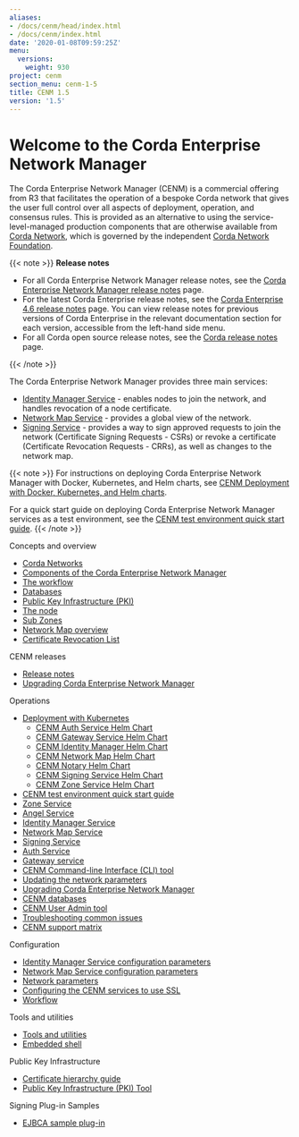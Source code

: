 ```yaml
---
aliases:
- /docs/cenm/head/index.html
- /docs/cenm/index.html
date: '2020-01-08T09:59:25Z'
menu:
  versions:
    weight: 930
project: cenm
section_menu: cenm-1-5
title: CENM 1.5
version: '1.5'
---
```



# Welcome to the Corda Enterprise Network Manager

The Corda Enterprise Network Manager (CENM) is a commercial offering from R3 that facilitates the operation of a bespoke
Corda network that gives the user full control over all aspects of deployment, operation, and consensus rules.
This is provided as an alternative to using the service-level-managed production components
that are otherwise available from [Corda Network](https://corda.network), which is governed by the independent
[Corda Network Foundation](https://corda.network/).

{{< note >}}
**Release notes**

* For all Corda Enterprise Network Manager release notes, see the [Corda Enterprise Network Manager release notes](release-notes.md) page.
* For the latest Corda Enterprise release notes, see the [Corda Enterprise 4.6 release notes](../../corda-enterprise/4.7/release-notes-enterprise.md) page. You can view release notes for previous versions of Corda Enterprise in the relevant documentation section for each version, accessible from the left-hand side menu.
* For all Corda open source release notes, see the [Corda release notes](../../corda-os/4.7/release-notes.md) page.

{{< /note >}}

The Corda Enterprise Network Manager provides three main services:

* [Identity Manager Service](identity-manager.md) - enables nodes to join the network, and handles revocation of a node certificate.
* [Network Map Service](network-map.md) - provides a global view of the network.
* [Signing Service](signing-service.md) - provides a way to sign approved requests to join the network (Certificate Signing Requests - CSRs) or revoke a certificate (Certificate Revocation Requests - CRRs), as well as changes to the network map.

{{< note >}}
For instructions on deploying Corda Enterprise Network Manager with Docker, Kubernetes, and Helm charts, see [CENM Deployment with Docker, Kubernetes, and Helm charts](deployment-kubernetes.md).

For a quick start guide on deploying Corda Enterprise Network Manager services as a test environment, see the [CENM test environment quick start guide](quick-start.md).
{{< /note >}}

Concepts and overview

* [Corda Networks](corda-networks.md)
* [Components of the Corda Enterprise Network Manager](enm-components.md)
* [The workflow](enm-components.md#the-workflow)
* [Databases](enm-components.md#databases)
* [Public Key Infrastructure (PKI)](enm-components.md#public-key-infrastructure-pki)
* [The node](enm-components.md#the-node)
* [Sub Zones](sub-zones.md)
* [Network Map overview](network-map-overview.md)
* [Certificate Revocation List](certificate-revocation.md)

CENM releases

* [Release notes](release-notes.md)
* [Upgrading Corda Enterprise Network Manager](upgrade-notes.md)

Operations

* [Deployment with Kubernetes](deployment-kubernetes.md)
  * [CENM Auth Service Helm Chart](deployment-kubernetes-auth.md)
  * [CENM Gateway Service Helm Chart](deployment-kubernetes-gateway.md)
  * [CENM Identity Manager Helm Chart](deployment-kubernetes-idman.md)
  * [CENM Network Map Helm Chart](deployment-kubernetes-nmap.md)
  * [CENM Notary Helm Chart](deployment-kubernetes-notary.md)
  * [CENM Signing Service Helm Chart](deployment-kubernetes-signer.md)
  * [CENM Zone Service Helm Chart](deployment-kubernetes-zone.md)
* [CENM test environment quick start guide](quick-start.md)
* [Zone Service](zone-service.md)
* [Angel Service](angel-service.md)
* [Identity Manager Service](identity-manager.md)
* [Network Map Service](network-map.md)
* [Signing Service](signing-service.md)
* [Auth Service](auth-service.md)
* [Gateway service](gateway-service.md)
* [CENM Command-line Interface (CLI) tool](cenm-cli-tool.md)
* [Updating the network parameters](updating-network-parameters.md)
* [Upgrading Corda Enterprise Network Manager](upgrade-notes.md)
* [CENM databases](database-set-up.md)
* [CENM User Admin tool](user-admin.md)
* [Troubleshooting common issues](troubleshooting-common-issues.md)
* [CENM support matrix](cenm-support-matrix.md)

Configuration

* [Identity Manager Service configuration parameters](config-identity-manager-parameters.md)
* [Network Map Service configuration parameters](config-network-map-parameters.md)
* [Network parameters](config-network-parameters.md)
* [Configuring the CENM services to use SSL](enm-with-ssl.md)
* [Workflow](workflow.md)

Tools and utilities

* [Tools and utilities](tools-index.md)
* [Embedded shell](shell.md)

Public Key Infrastructure

* [Certificate hierarchy guide](pki-guide.md)
* [Public Key Infrastructure (PKI) Tool](pki-tool.md)

Signing Plug-in Samples

* [EJBCA sample plug-in](ejbca-plugin.md)
